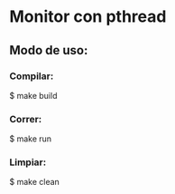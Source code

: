 # Monitor con pthread

## Modo de uso:

### Compilar:
$ make build

### Correr:
$ make run

### Limpiar:
$ make clean